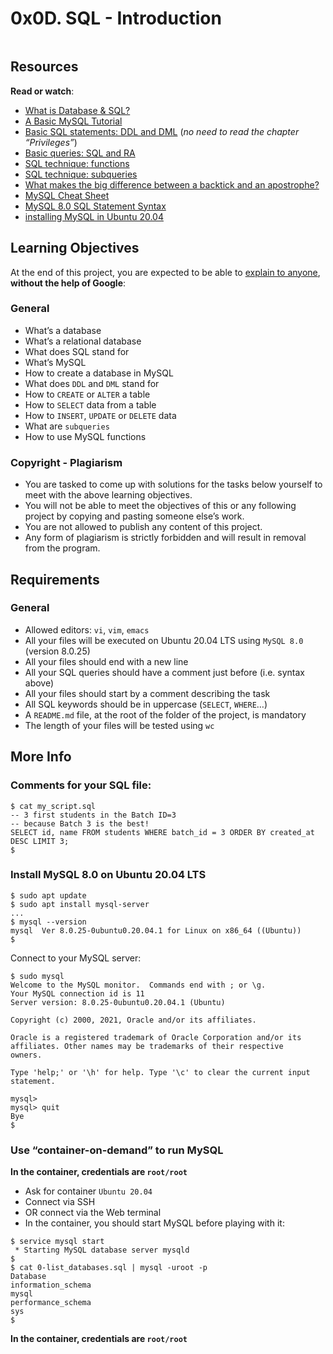 <h1 class="gap">0x0D. SQL - Introduction</h1>
<div class="panel panel-default" id="project-description">
  <div class="panel-body">
    <p><img src="https://s3.amazonaws.com/intranet-projects-files/holbertonschool-higher-level_programming+/272/rtcwz.jpg" alt="" loading="lazy" style=""></p>

<h2>Resources</h2>

<p><strong>Read or watch</strong>:</p>

<ul>
<li><a href="/rltoken/yyRKTEdRkYEVlRgZPbasjw" title="What is Database &amp; SQL?" target="_blank">What is Database &amp; SQL?</a> </li>
<li><a href="/rltoken/sV2PtK5YfQsXWW1malRZ5Q" title="A Basic MySQL Tutorial" target="_blank">A Basic MySQL Tutorial</a> </li>
<li><a href="/rltoken/IUKo4-UaRZSKPvXr5u9oBw" title="Basic SQL statements: DDL and DML" target="_blank">Basic SQL statements: DDL and DML</a> (<em>no need to read the chapter “Privileges”</em>)</li>
<li><a href="/rltoken/rXKvu2u7vg1Hj6bnX7UgMg" title="Basic queries: SQL and RA" target="_blank">Basic queries: SQL and RA</a> </li>
<li><a href="/rltoken/-Riv_dzSYsJyvy-LlaO6Mg" title="SQL technique: functions" target="_blank">SQL technique: functions</a> </li>
<li><a href="/rltoken/QpIXoR--8eBIaidgSWYsBQ" title="SQL technique: subqueries" target="_blank">SQL technique: subqueries</a> </li>
<li><a href="/rltoken/Gt0nFJPJRwW2Y0izzwbVrw" title="What makes the big difference between a backtick and an apostrophe?" target="_blank">What makes the big difference between a backtick and an apostrophe?</a> </li>
<li><a href="/rltoken/1oU1LwCksQLXjs6fZYezrw" title="MySQL Cheat Sheet" target="_blank">MySQL Cheat Sheet</a> </li>
<li><a href="/rltoken/HmdmLiYBM0Q34iCYPWd9XQ" title="MySQL 8.0 SQL Statement Syntax" target="_blank">MySQL 8.0 SQL Statement Syntax</a> </li>
<li><a href="/rltoken/IpYI9rgbwfjxOAQQgpHCmQ" title="installing MySQL in Ubuntu 20.04" target="_blank">installing MySQL in Ubuntu 20.04</a></li>
</ul>

<h2>Learning Objectives</h2>

<p>At the end of this project, you are expected to be able to <a href="/rltoken/-zY4kpQMjYkkbqlEb9W37A" title="explain to anyone" target="_blank">explain to anyone</a>, <strong>without the help of Google</strong>:</p>

<h3>General</h3>

<ul>
<li>What’s a database</li>
<li>What’s a relational database</li>
<li>What does SQL stand for</li>
<li>What’s MySQL</li>
<li>How to create a database in MySQL</li>
<li>What does <code>DDL</code> and <code>DML</code> stand for</li>
<li>How to <code>CREATE</code> or <code>ALTER</code> a table</li>
<li>How to <code>SELECT</code> data from a table</li>
<li>How to <code>INSERT</code>, <code>UPDATE</code> or <code>DELETE</code> data</li>
<li>What are <code>subqueries</code></li>
<li>How to use MySQL functions</li>
</ul>

<h3>Copyright - Plagiarism</h3>

<ul>
<li>You are tasked to come up with solutions for the tasks below yourself to meet with the above learning objectives.</li>
<li>You will not be able to meet the objectives of this or any following project by copying and pasting someone else’s work. </li>
<li>You are not allowed to publish any content of this project.</li>
<li>Any form of plagiarism is strictly forbidden and will result in removal from the program.</li>
</ul>

<h2>Requirements</h2>

<h3>General</h3>

<ul>
<li>Allowed editors: <code>vi</code>, <code>vim</code>, <code>emacs</code></li>
<li>All your files will be executed on Ubuntu 20.04 LTS using <code>MySQL 8.0</code> (version 8.0.25)</li>
<li>All your files should end with a new line</li>
<li>All your SQL queries should have a comment just before (i.e. syntax above)</li>
<li>All your files should start by a comment describing the task</li>
<li>All SQL keywords should be in uppercase (<code>SELECT</code>, <code>WHERE</code>…)</li>
<li>A <code>README.md</code> file, at the root of the folder of the project, is mandatory</li>
<li>The length of your files will be tested using <code>wc</code></li>
</ul>

<h2>More Info</h2>

<h3>Comments for your SQL file:</h3>

<pre><code>$ cat my_script.sql
-- 3 first students in the Batch ID=3
-- because Batch 3 is the best!
SELECT id, name FROM students WHERE batch_id = 3 ORDER BY created_at DESC LIMIT 3;
$
</code></pre>

<h3>Install MySQL 8.0 on Ubuntu 20.04 LTS</h3>

<pre><code>$ sudo apt update
$ sudo apt install mysql-server
...
$ mysql --version
mysql  Ver 8.0.25-0ubuntu0.20.04.1 for Linux on x86_64 ((Ubuntu))
$
</code></pre>

<p>Connect to your MySQL server:</p>

<pre><code>$ sudo mysql
Welcome to the MySQL monitor.  Commands end with ; or \g.
Your MySQL connection id is 11
Server version: 8.0.25-0ubuntu0.20.04.1 (Ubuntu)

Copyright (c) 2000, 2021, Oracle and/or its affiliates.

Oracle is a registered trademark of Oracle Corporation and/or its
affiliates. Other names may be trademarks of their respective
owners.

Type 'help;' or '\h' for help. Type '\c' to clear the current input statement.

mysql&gt;
mysql&gt; quit
Bye
$
</code></pre>

<h3>Use “container-on-demand” to run MySQL</h3>

<p><strong>In the container, credentials are <code>root/root</code></strong></p>

<ul>
<li>Ask for container <code>Ubuntu 20.04</code></li>
<li>Connect via SSH</li>
<li>OR connect via the Web terminal</li>
<li>In the container, you should start MySQL before playing with it:</li>
</ul>

<pre><code>$ service mysql start
 * Starting MySQL database server mysqld
$
$ cat 0-list_databases.sql | mysql -uroot -p
Database
information_schema
mysql
performance_schema
sys
$
</code></pre>

<p><strong>In the container, credentials are <code>root/root</code></strong></p>

  </div>
</div>
